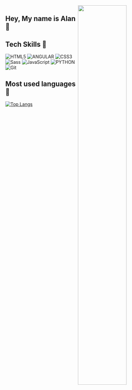 <img src="https://user-images.githubusercontent.com/52017988/116004336-a97d1d00-a5d8-11eb-9285-ef83493f3646.jpg" width="55%" align="right">

## Hey, My name is Alan 🤟

## Tech Skills 🧠

![HTML5](https://img.shields.io/badge/HTML5-E34F26?style=for-the-badge&logo=html5&logoColor=white)
![ANGULAR](https://img.shields.io/badge/Angular-DD0031?style=for-the-badge&logo=angular&logoColor=white)
![CSS3](https://img.shields.io/badge/CSS3-1572B6?style=for-the-badge&logo=css3&logoColor=white)
![Sass](https://img.shields.io/badge/Sass-CC6699?style=for-the-badge&logo=sass&logoColor=white)
![JavaScript](https://img.shields.io/badge/JavaScript-323330?style=for-the-badge&logo=javascript&logoColor=F7DF1E)
![PYTHON](https://img.shields.io/badge/Python-3776AB?style=for-the-badge&logo=python&logoColor=white)
![Git](https://img.shields.io/badge/Git-F05032?style=for-the-badge&logo=git&logoColor=white)

## Most used languages 🤖
[![Top Langs](https://github-readme-stats.vercel.app/api/top-langs/?username=alanduda&layout=compact&theme=gruvbox&langs_count=10)](https://github.com/Nicochess/github-readme-stats)
